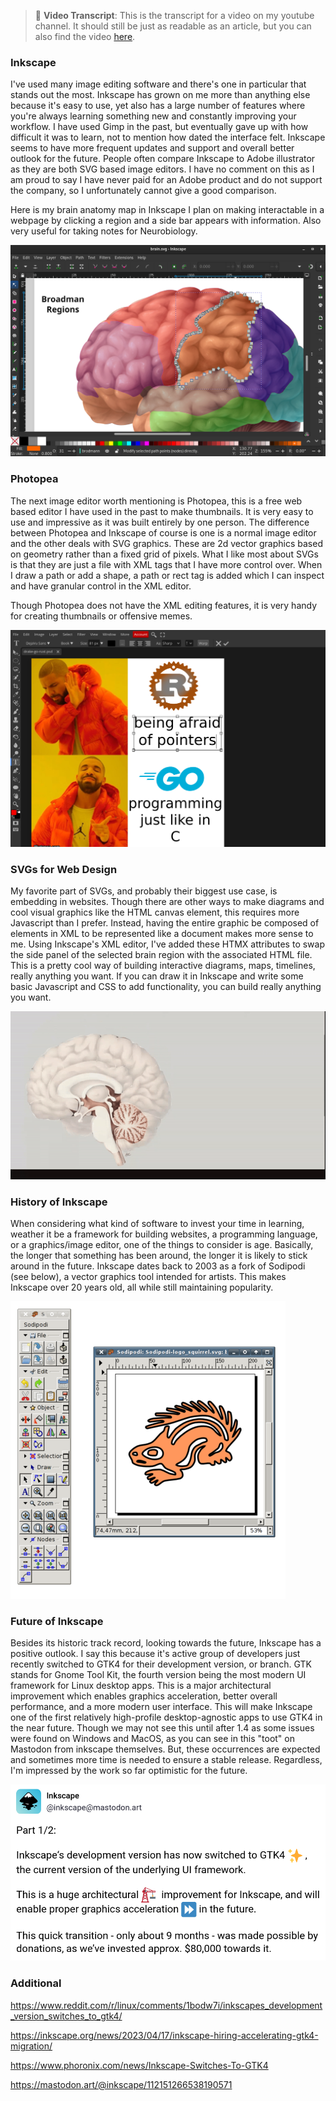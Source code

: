> 📝️ **Video Transcript**: This is the transcript for a video on my youtube channel. It should still be just as readable as an article, but you can also find the video [here](https://www.youtube.com/watch?v=2kbvGGOj3ps).

### Inkscape

I've used many image editing software and there's one in particular that stands out the most. Inkscape has grown on me more than anything else because it's easy to use, yet also has a large number of features where you're always learning something new and constantly improving your workflow. I have used Gimp in the past, but eventually gave up with how difficult it was to learn, not to mention how dated the interface felt. Inkscape seems to have more frequent updates and support and overall better outlook for the future. People often compare Inkscape to Adobe illustrator as they are both SVG based image editors. I have no comment on this as I am proud to say I have never paid for an Adobe product and do not support the company, so I unfortunately cannot give a good comparison.

Here is my brain anatomy map in Inkscape I plan on making interactable in a webpage by clicking a region and a side bar appears with information. Also very useful for taking notes for Neurobiology.

![inkscape-brain.png](inkscape-brain.png)

### Photopea

The next image editor worth mentioning is Photopea, this is a free web based editor I have used in the past to make thumbnails. It is very easy to use and impressive as it was built entirely by one person. The difference between Photopea and Inkscape of course is one is a normal image editor and the other deals with SVG graphics. These are 2d vector graphics based on geometry rather than a fixed grid of pixels. What I like most about SVGs is that they are just a file with XML tags that I have more control over. When I draw a path or add a shape, a path or rect tag is added which I can inspect and have granular control in the XML editor.

Though Photopea does not have the XML editing features, it is very handy for creating thumbnails or offensive memes.

![photopea-meme.png](photopea-meme.png)

### SVGs for Web Design

My favorite part of SVGs, and probably their biggest use case, is embedding in websites. Though there are other ways to make diagrams and cool visual graphics like the HTML canvas element, this requires more Javascript than I prefer. Instead, having the entire graphic be composed of elements in XML to be represented like a document makes more sense to me. Using Inkscape's XML editor, I've added these HTMX attributes to swap the side panel of the selected brain region with the associated HTML file. This is a pretty cool way of building interactive diagrams, maps, timelines, really anything you want. If you can draw it in Inkscape and write some basic Javascript and CSS to add functionality, you can build really anything you want.

![brain-region-side-panel.gif](brain-region-side-panel.gif)

### History of Inkscape

When considering what kind of software to invest your time in learning, weather it be a framework for building websites, a programming language, or a graphics/image editor, one of the things to consider is age. Basically, the longer that something has been around, the longer it is likely to stick around in the future. Inkscape dates back to 2003 as a fork of Sodipodi (see below), a vector graphics tool intended for artists. This makes Inkscape over 20 years old, all while still maintaining popularity.

![sodipodi.png](sodipodi.png)

### Future of Inkscape

Besides its historic track record, looking towards the future, Inkscape has a positive outlook. I say this because it's active group of developers just recently switched to GTK4 for their development version, or branch. GTK stands for Gnome Tool Kit, the fourth version being the most modern UI framework for Linux desktop apps. This is a major architectural improvement which enables graphics acceleration, better overall performance, and a more modern user interface. This will make Inkscape one of the first relatively high-profile desktop-agnostic apps to use GTK4 in the near future. Though we may not see this until after 1.4 as some issues were found on Windows and MacOS, as you can see in this "toot" on Mastodon from inkscape themselves. But, these occurrences are expected and sometimes more time is needed to ensure a stable release. Regardless, I'm impressed by the work so far optimistic for the future.

![mastodon-toot-gtk4.png](mastodon-toot-gtk4.png)

### Additional

https://www.reddit.com/r/linux/comments/1bodw7i/inkscapes_development_version_switches_to_gtk4/

https://inkscape.org/news/2023/04/17/inkscape-hiring-accelerating-gtk4-migration/

https://www.phoronix.com/news/Inkscape-Switches-To-GTK4

https://mastodon.art/@inkscape/112151266538190571
